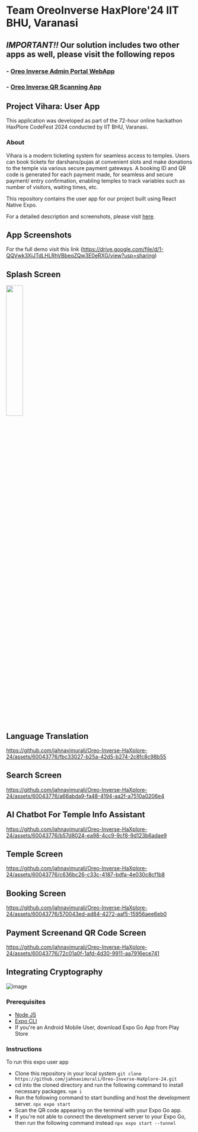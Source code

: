 # Team OreoInverse HaxPlore'24 IIT BHU, Varanasi

## *IMPORTANT!!* Our solution includes two other apps as well, please visit the following repos
### - [Oreo Inverse Admin Portal WebApp](https://github.com/jahnavimurali/Oreo-Inverse-TemplePortal-WebApp)
### - [Oreo Inverse QR Scanning App](https://github.com/jahnavimurali/Oreo-Inverse-QR-Scanning-App)

## Project Vihara: User App

This application was developed as part of the 72-hour online hackathon HaxPlore CodeFest 2024 conducted by IIT BHU, Varanasi.

### About

Vihara is a modern ticketing system for seamless access to temples. Users can book tickets for darshans/pujas at convenient slots and make donations to the temple via various secure payment gateways. A booking ID and QR code is generated for each payment made, for seamless and secure payment/ entry confirmation, enabling temples to track variables such as number of visitors, waiting times, etc. 

This repository contains the user app for our project built using React Native Expo. 

For a detailed description and screenshots, please visit [here](https://drive.google.com/file/d/1c1nilBPz3bAnFcCjztXgDxFG9jRjn_jm/view).



## App Screenshots 

For the full demo visit this link 
(https://drive.google.com/file/d/1-QQVwk3XjJTdLHLRhVBbeqZQw3E0eRXG/view?usp=sharing)

## Splash Screen

<p>
  <img src="https://github.com/jahnavimurali/Oreo-Inverse-HaXplore-24/assets/60043776/dc73b6df-1d0e-4247-a60f-d8f44e53e2fb" width="30%" />
</p>

## Language Translation

https://github.com/jahnavimurali/Oreo-Inverse-HaXplore-24/assets/60043776/fbc33027-b25a-42d5-b274-2c8fc8c98b55


## Search Screen

https://github.com/jahnavimurali/Oreo-Inverse-HaXplore-24/assets/60043776/a66abda9-fa48-4194-aa2f-a7510a0206e4

## AI Chatbot For Temple Info Assistant

https://github.com/jahnavimurali/Oreo-Inverse-HaXplore-24/assets/60043776/b57d8024-ea98-4cc9-9cf8-9d123b6adae9


## Temple Screen 
https://github.com/jahnavimurali/Oreo-Inverse-HaXplore-24/assets/60043776/c636bc26-c33c-4187-bdfa-4e030c8cf1b8

## Booking Screen


https://github.com/jahnavimurali/Oreo-Inverse-HaXplore-24/assets/60043776/570043ed-ad84-4272-aaf5-15956aee6eb0


## Payment Screenand QR Code Screen


https://github.com/jahnavimurali/Oreo-Inverse-HaXplore-24/assets/60043776/72c01a0f-1afd-4d30-9911-aa7916ece741

## Integrating Cryptography
![image](https://github.com/jahnavimurali/Oreo-Inverse-HaXplore-24/assets/60043776/e6cfa573-3ddf-4c2c-9f07-e1e98e1403d8)









### Prerequisites

- [Node JS](https://nodejs.org/en)
- [Expo CLI](https://docs.expo.dev/get-started/installation/)
- If you're an Android Mobile User, download Expo Go App from Play Store

### Instructions

To run this expo user app

- Clone this repository in your local system
  `git clone https://github.com/jahnavimurali/Oreo-Inverse-HaXplore-24.git`
- cd into the cloned directory and run the following command to install necessary packages.
  `npm i`
- Run the following command to start bundling and host the development server.
    `npx expo start`
- Scan the QR code appearing on the terminal with your Expo Go app.
- If you're not able to connect the development server to your Expo Go, then run the following command instead
    `npx expo start --tunnel`

